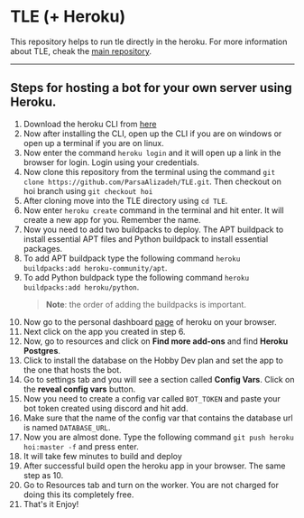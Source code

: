 # TLE (+ Heroku)

This repository helps to run tle directly in the heroku. For more information about TLE, cheak the [main repository](https://github.com/cheran-senthil/TLE).

---

## Steps for hosting a bot for your own server using Heroku.

1. Download the heroku CLI from [here](https://devcenter.heroku.com/articles/heroku-cli)
2. Now after installing the CLI, open up the CLI if you are on windows or open up a terminal if you are on linux.
3. Now enter the command `heroku login` and it will open up a link in the browser for login. Login using your credentials.
4. Now clone this repository from the terminal using the command `git clone https://github.com/ParsaAlizadeh/TLE.git`. Then checkout on hoi branch using `git checkout hoi`
5. After cloning move into the TLE directory using `cd TLE`.
6. Now enter `heroku create` command in the terminal and hit enter. It will create a new app for you. Remember the name.
7. Now you need to add two buildpacks to deploy. The APT buildpack to install essential APT files and Python buildpack to install essential packages.
8. To add APT buildpack type the following command `heroku buildpacks:add heroku-community/apt`.
9. To add Python buldpack type the following command `heroku buildpacks:add heroku/python`.
    > **Note**: the order of adding the buildpacks is important.
10. Now go to the personal dashboard [page](https://dashboard.heroku.com/apps) of heroku on your browser.
11. Next click on the app you created in step 6.
12. Now, go to resources and click on **Find more add-ons** and find **Heroku Postgres**. 
13. Click to install the database on the Hobby Dev plan and set the app to the one that hosts the bot.
14. Go to settings tab and you will see a section called **Config Vars**. Click on the **reveal config vars** button.
15. Now you need to create a config var called `BOT_TOKEN` and paste your bot token created using discord and hit add.
16. Make sure that the name of the config var that contains the database url is named `DATABASE_URL`.  
17. Now you are almost done. Type the following command `git push heroku hoi:master -f` and press enter.
18. It will take few minutes to build and deploy
19. After successful build open the heroku app in your browser. The same step as 10.
20. Go to Resources tab and turn on the worker. You are not charged for doing this its completely free.
21. That's it Enjoy!
